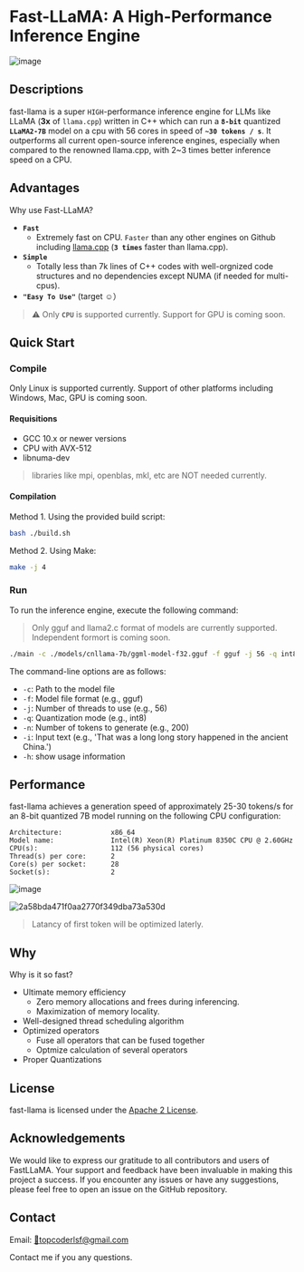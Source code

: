 # Fast-LLaMA: A High-Performance Inference Engine
![image](https://github.com/CoderLSF/fast-llama/assets/65639063/7d09052c-1797-4b40-9fd4-c7d21408d0b2)

## Descriptions
fast-llama is a super `HIGH`-performance inference engine for LLMs like LLaMA (**3x** of `llama.cpp`) written in C++ which can run a **`8-bit`** quantized **`LLaMA2-7B`** model on a cpu with 56 cores in speed of **`~30 tokens / s`**. It outperforms all current open-source inference engines, especially when compared to the renowned llama.cpp, with 2~3 times better inference speed on a CPU.

## **Advantages**
Why use Fast-LLaMA?
- **`Fast`**
   - Extremely fast on CPU. `Faster` than any other engines on Github including [llama.cpp](https://github.com/ggerganov/llama.cpp) (**`3 times`** faster than llama.cpp).
- **`Simple`**
   - Totally less than 7k lines of C++ codes with well-orgnized code structures and no dependencies except NUMA (if needed for multi-cpus).
- **`"Easy To Use"`** (target ☺️）

> ⚠️ Only **`CPU`** is supported currently. Support for GPU is coming soon.

## Quick Start

### Compile

Only Linux is supported currently. Support of other platforms including Windows, Mac, GPU is coming soon.

#### Requisitions
- GCC 10.x or newer versions
- CPU with AVX-512
- libnuma-dev

> libraries like mpi, openblas, mkl, etc are NOT needed currently.

#### Compilation
Method 1. Using the provided build script:
```bash
bash ./build.sh
```

Method 2. Using Make:
```bash
make -j 4
```
### Run
To run the inference engine, execute the following command:
> Only gguf and llama2.c format of models are currently supported. Independent formort is coming soon.
```bash
./main -c ./models/cnllama-7b/ggml-model-f32.gguf -f gguf -j 56 -q int8 -n 200 -i 'That was a long long story happened in the ancient China.'
```

The command-line options are as follows:

- `-c`: Path to the model file
- `-f`: Model file format (e.g., gguf)
- `-j`: Number of threads to use (e.g., 56)
- `-q`: Quantization mode (e.g., int8)
- `-n`: Number of tokens to generate (e.g., 200)
- `-i`: Input text (e.g., 'That was a long long story happened in the ancient China.')
- `-h`: show usage information

## Performance

fast-llama achieves a generation speed of approximately 25-30 tokens/s for an 8-bit quantized 7B model running on the following CPU configuration:

```text
Architecture:            x86_64
Model name:              Intel(R) Xeon(R) Platinum 8350C CPU @ 2.60GHz
CPU(s):                  112 (56 physical cores)
Thread(s) per core:      2
Core(s) per socket:      28
Socket(s):               2
```
![image](https://github.com/CoderLSF/RapidLLaMA/assets/65639063/d4477fcb-96fb-4b0a-a1fd-30ca583d0aa2)

![2a58bda471f0aa2770f349dba73a530d](https://github.com/CoderLSF/fast-llama/assets/65639063/c3634948-280d-47c8-b9e7-ff07d7104b86)


> Latancy of first token will be optimized laterly.

## Why
Why is it so fast?
- Ultimate memory efficiency
   - Zero memory allocations and frees during inferencing.
   - Maximization of memory locality.
- Well-designed thread scheduling algorithm
- Optimized operators
   - Fuse all operators that can be fused together
   - Optmize calculation of several operators
- Proper Quantizations

## License

fast-llama is licensed under the [Apache 2 License](LICENSE).

## Acknowledgements

We would like to express our gratitude to all contributors and users of FastLLaMA. Your support and feedback have been invaluable in making this project a success. If you encounter any issues or have any suggestions, please feel free to open an issue on the GitHub repository.

## Contact
Email: [📩topcoderlsf@gmail.com](topcoderlsf@gmail.com)

Contact me if you any questions.
